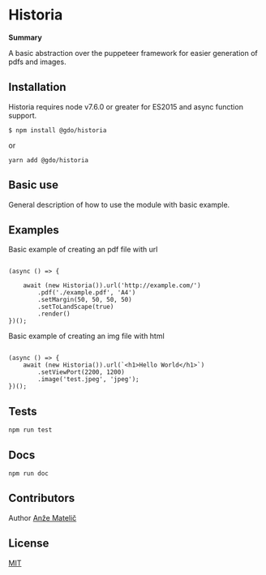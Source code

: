 # Historia 

**Summary** 

A basic abstraction over the puppeteer framework for easier generation of pdfs and images.


## Installation

Historia requires node v7.6.0 or greater for ES2015 and async function support.



```
$ npm install @gdo/historia
```

or

```
yarn add @gdo/historia
```

## Basic use

General description of how to use the module with basic example.  

## Examples

Basic example of creating an pdf file with url
```nodejs

(async () => {

    await (new Historia()).url('http://example.com/')
        .pdf('./example.pdf', 'A4')
        .setMargin(50, 50, 50, 50)
        .setToLandScape(true)
        .render()
})();

```

Basic example of creating an img file with html
```nodejs

(async () => {
    await (new Historia()).url(`<h1>Hello World</h1>`)
        .setViewPort(2200, 1200)
        .image('test.jpeg', 'jpeg');
})();

```

## Tests

```
npm run test
```

## Docs

```
npm run doc
```


## Contributors

Author [Anže Matelič](https://github.com/amatelic)

## License

  [MIT](LICENSE)